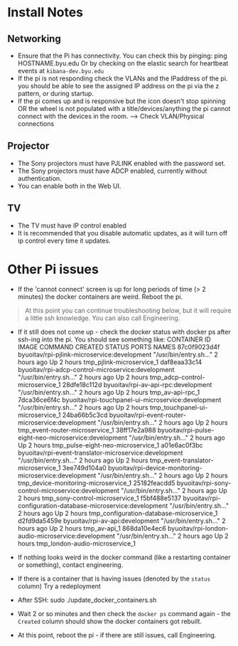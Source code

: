 # Install Notes

## Networking
* Ensure that the Pi has connectivity. You can check this by pinging:
        ping HOSTNAME.byu.edu
  Or by checking on the elastic search for heartbeat events at `kibana-dev.byu.edu`
* If the pi is not responding check the VLANs and the IPaddress of the pi. you should be able to see the assigned IP address on the pi via the z pattern, or during startup. 
* If the pi comes up and is responsive but the icon doesn't stop spinning OR the wheel is not populated with a title/devices/anything the pi cannot connect with the devices in the room. --> Check VLAN/Physical connections

## Projector
* The Sony projectors must have PJLINK enabled with the password set. 
* The Sony projectors must have ADCP enabled, currently without authentication. 
* You can enable both in the Web UI. 

## TV
* The TV must have IP control enabled
* It is recommended that you disable automatic updates, as it will turn off ip control every time it updates. 

# Other Pi issues
* If the 'cannot connect' screen is up for long periods of time (> 2 minutes) the docker containers are weird. Reboot the pi. 
> At this point you can continue troubleshooting below, but it will require a little ssh knowledge. You can also call Engineering. 

* If it still does not come up - check the docker status with 
        docker ps 
  after ssh-ing into the pi. You should see something like: 
          CONTAINER ID        IMAGE                                                          COMMAND                  CREATED             STATUS              PORTS               NAMES
          87c0f9023d4f        byuoitav/rpi-pjlink-microservice:development                   "/usr/bin/entry.sh..."   2 hours ago         Up 2 hours                              tmp_pjlink-microservice_1
          daf8eaa33c14        byuoitav/rpi-adcp-control-microservice:development             "/usr/bin/entry.sh..."   2 hours ago         Up 2 hours                              tmp_adcp-control-microservice_1
          28dfe18c112d        byuoitav/rpi-av-api-rpc:development                            "/usr/bin/entry.sh..."   2 hours ago         Up 2 hours                              tmp_av-api-rpc_1
          7dca36ce6f4c        byuoitav/rpi-touchpanel-ui-microservice:development            "/usr/bin/entry.sh..."   2 hours ago         Up 2 hours                              tmp_touchpanel-ui-microservice_1
          24ba66b5c3cd        byuoitav/rpi-event-router-microservice:development             "/usr/bin/entry.sh..."   2 hours ago         Up 2 hours                              tmp_event-router-microservice_1
          38ff17e2a988        byuoitav/rpi-pulse-eight-neo-microservice:development          "/usr/bin/entry.sh..."   2 hours ago         Up 2 hours                              tmp_pulse-eight-neo-microservice_1
          a01e6ac0f3bc        byuoitav/rpi-event-translator-microservice:development         "/usr/bin/entry.sh..."   2 hours ago         Up 2 hours                              tmp_event-translator-microservice_1
          3ee749d104a0        byuoitav/rpi-device-monitoring-microservice:development        "/usr/bin/entry.sh..."   2 hours ago         Up 2 hours                              tmp_device-monitoring-microservice_1
          25182feacdd5        byuoitav/rpi-sony-control-microservice:development             "/usr/bin/entry.sh..."   2 hours ago         Up 2 hours                              tmp_sony-control-microservice_1
          f5bf488e5137        byuoitav/rpi-configuration-database-microservice:development   "/usr/bin/entry.sh..."   2 hours ago         Up 2 hours                              tmp_configuration-database-microservice_1
          d2fd9da5459e        byuoitav/rpi-av-api:development                                "/usr/bin/entry.sh..."   2 hours ago         Up 2 hours                              tmp_av-api_1
          868da10e4ec6        byuoitav/rpi-london-audio-microservice:development             "/usr/bin/entry.sh..."   2 hours ago         Up 2 hours                              tmp_london-audio-microservice_1


* If nothing looks weird in the docker command (like a restarting container or something), contact engineering. 
* If there is a container that is having issues (denoted by the `status` column) Try a redeployment
* After SSH:
        sudo ./update_docker_containers.sh
* Wait 2 or so minutes and then check the `docker ps` command again - the `Created` column should show the docker containers got rebuilt. 
* At this point, reboot the pi - if there are still issues, call Engineering. 


